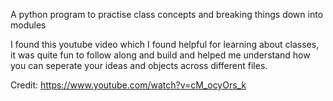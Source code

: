 A python program to practise class concepts and breaking things down into modules

I found this youtube video which I found helpful for learning about classes, it was quite fun to 
follow along and build and helped me understand how you can seperate your ideas and objects across 
different files. 

Credit: https://www.youtube.com/watch?v=cM_ocyOrs_k
